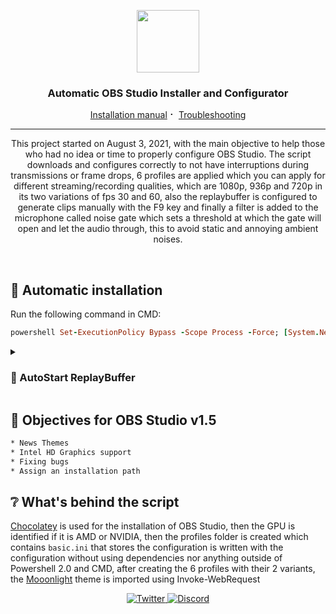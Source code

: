 <p align="center">

  <img src="https://jdleongomez.info/es/post/obs/featured.png" height="100">
  
  <h3 align="center">Automatic OBS Studio Installer and Configurator</h3>
  
<p align="center">
<a href="https://github.com/Matishzz/OBS-Studio/blob/main/Installation%20manual.md">Installation manual</a>
⠂ 
<a href="https://github.com/Matishzz/OBS-Studio/blob/main/Troubleshooting.md">Troubleshooting</a> 

</p>

---------------
<p align="center">
This project started on August 3, 2021, with the main objective to help those who had no idea or time to properly configure OBS Studio. 
The script downloads and configures correctly to not have interruptions during transmissions or frame drops, 6 profiles are applied which you can apply for different streaming/recording qualities, which are 1080p, 936p and 720p in its two variations of fps 30 and 60, also the replaybuffer is configured to generate clips manually with the F9 key and finally a filter is added to the microphone called noise gate which sets a threshold at which the gate will open and let the audio through, this to avoid static and annoying ambient noises.
</p>

<br>

🚀 Automatic installation
---------------
Run the following command in CMD:
```ruby
powershell Set-ExecutionPolicy Bypass -Scope Process -Force; [System.Net.ServicePointManager]::SecurityProtocol = [System.Net.ServicePointManager]::SecurityProtocol -bor 3072; Invoke-WebRequest -Uri "https://github.com/Matishzz/OBS-Studio/releases/download/v1.0/OBS.Studio.v1.0.bat" -OutFile "$env:TEMP\OBS.Studio.v1.0.bat"; Start-Process -FilePath "$env:TEMP\OBS.Studio.v1.0.bat"
```

<details>
<summary> <h3>🔗 AutoStart ReplayBuffer </h3> </summary>
The ReplayBuffer is the best option compared to all competing applications, but for ReplayBuffer to work it has to be run from OBS Studio or open OBS Studio with a parameter called `--startreplaybuffer`. That is our strategy to run it at startup, this script imports a `.bat` in shell:startup which opens OBS Studio with this parameter so that after windows starts OBS Studio runs with ReplayBuffer activated and ready for you to take clips.


Run the following command in CMD:
```ruby
powershell Set-ExecutionPolicy Bypass -Scope Process -Force; [System.Net.ServicePointManager]::SecurityProtocol = [System.Net.ServicePointManager]::SecurityProtocol -bor 3072; Invoke-WebRequest "https://github.com/Matishzz/OBS-Studio/releases/download/v1.0/ReplayBuffer.bat" -OutFile '%appdata%\Microsoft\Windows\Start Menu\Programs\Startup\ReplayBuffer.bat'
```
<br> 

If you want to remove it put this in CMD
```ruby
del "%appdata%\Microsoft\Windows\Start Menu\Programs\Startup\ReplayBuffer.bat"
```

 <h3 align="center"> :exclamation: If you experience problems running the script, you should manually move the <a href="https://github.com/Matishzz/OBS-Studio/releases/download/v1.0/ReplayBuffer.bat">Replaybuffer.bat</a> to shell:startup (Win + R > shell:startup) :exclamation: </h3>

<hr>
</details>

📜 Objectives for OBS Studio v1.5
---------------

```sh
* News Themes
* Intel HD Graphics support 
* Fixing bugs
* Assign an installation path
```


❔ What's behind the script
---------------
<a href="https://chocolatey.org/">Chocolatey</a> is used for the installation of OBS Studio, then the GPU is identified if it is AMD or NVIDIA, then the profiles folder is created which contains ``basic.ini`` that stores the configuration is written with the configuration without using dependencies nor anything outside of Powershell 2.0 and CMD, after creating the 6 profiles with their 2 variants, the <a href="https://github.com/WyzzyMoon/Moonlight/releases/tag/v1.0">Mooonlight</a> theme is imported using Invoke-WebRequest

<p align="center">
  <a href="https://twitter.com/Matishzz">
    <img src="https://img.shields.io/badge/-Twitter-black?style=for-the-badge&logo=twitter" alt="Twitter">
  </a>
  <a href="https://discord.io/MatishzzTweaking">
    <img src="https://img.shields.io/badge/-Discord-black?style=for-the-badge&logo=discord" alt="Discord">
  </a>
</p>


